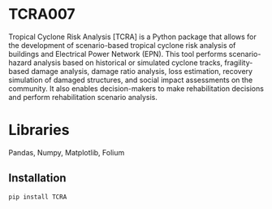 # TCRA007

Tropical Cyclone Risk Analysis [TCRA] is a Python package that allows for the development of scenario-based tropical cyclone risk analysis of buildings and Electrical Power Network (EPN). This tool performs scenario-hazard analysis based on historical or simulated cyclone tracks, fragility-based damage analysis, damage ratio analysis, loss estimation, recovery simulation of damaged structures, and social impact assessments on the community. It also enables decision-makers to make rehabilitation decisions and perform rehabilitation scenario analysis.

# Libraries
Pandas, Numpy, Matplotlib, Folium

## Installation

```bash
pip install TCRA

